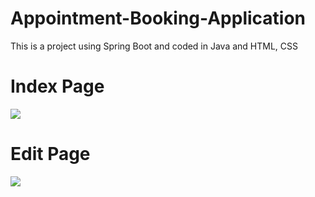 # Appointment-Booking-Application

This is a project using Spring Boot and coded in Java and HTML, CSS

# Index Page

![](images_javafx_projet/StartPage.jpg)

# Edit Page

![](images_javafx_projet/IntroPage.jpg)
